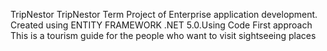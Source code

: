 TripNestor
TripNestor Term Project of Enterprise application development. Created using ENTITY FRAMEWORK .NET 5.0.Using Code First approach This is a tourism guide for the people who want to visit sightseeing places


